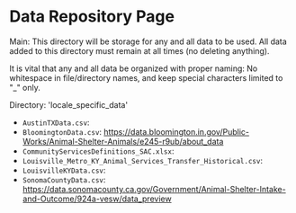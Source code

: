 # Data Repository Page
Main: This directory will be storage for any and all data to be used. All data added to this directory must remain at all times (no deleting anything).

It is vital that any and all data be organized with proper naming: No whitespace in file/directory names, and keep special characters limited to "_" only.

Directory: 'locale_specific_data'
- `AustinTXData.csv`: 
- `BloomingtonData.csv`: https://data.bloomington.in.gov/Public-Works/Animal-Shelter-Animals/e245-r9ub/about_data
- `CommunityServicesDefinitions_SAC.xlsx`: 
- `Louisville_Metro_KY_Animal_Services_Transfer_Historical.csv`: 
- `LouisvilleKYData.csv`: 
- `SonomaCountyData.csv`: https://data.sonomacounty.ca.gov/Government/Animal-Shelter-Intake-and-Outcome/924a-vesw/data_preview
